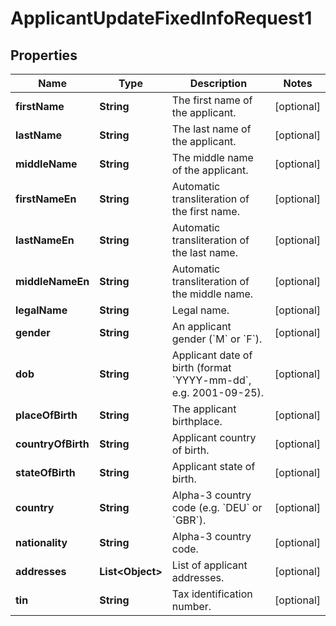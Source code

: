 

# ApplicantUpdateFixedInfoRequest1


## Properties

| Name | Type | Description | Notes |
|------------ | ------------- | ------------- | -------------|
|**firstName** | **String** | The first name of the applicant. |  [optional] |
|**lastName** | **String** | The last name of the applicant. |  [optional] |
|**middleName** | **String** | The middle name of the applicant. |  [optional] |
|**firstNameEn** | **String** | Automatic transliteration of the first name. |  [optional] |
|**lastNameEn** | **String** | Automatic transliteration of the last name. |  [optional] |
|**middleNameEn** | **String** | Automatic transliteration of the middle name. |  [optional] |
|**legalName** | **String** | Legal name. |  [optional] |
|**gender** | **String** | An applicant gender (&#x60;M&#x60; or &#x60;F&#x60;). |  [optional] |
|**dob** | **String** | Applicant date of birth (format &#x60;YYYY-mm-dd&#x60;, e.g. 2001-09-25). |  [optional] |
|**placeOfBirth** | **String** | The applicant birthplace. |  [optional] |
|**countryOfBirth** | **String** | Applicant country of birth. |  [optional] |
|**stateOfBirth** | **String** | Applicant state of birth. |  [optional] |
|**country** | **String** | Alpha-3 country code (e.g. &#x60;DEU&#x60; or &#x60;GBR&#x60;). |  [optional] |
|**nationality** | **String** | Alpha-3 country code. |  [optional] |
|**addresses** | **List&lt;Object&gt;** | List of applicant addresses. |  [optional] |
|**tin** | **String** | Tax identification number. |  [optional] |




